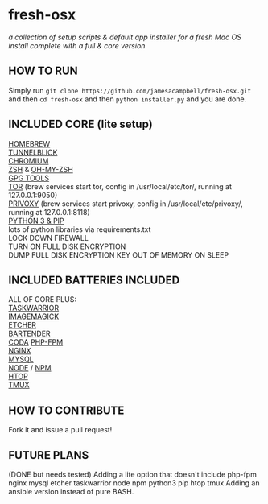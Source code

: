 # fresh-osx

_a collection of setup scripts &amp; default app installer for a fresh Mac OS install complete with a full & core version_

## HOW TO RUN

Simply run `git clone https://github.com/jamesacampbell/fresh-osx.git` and then `cd fresh-osx` and then `python installer.py` and you are done.

## INCLUDED CORE (lite setup)

[HOMEBREW](https://brew.sh)  
[TUNNELBLICK](https://www.tunnelblick.net/)   
[CHROMIUM](https://www.chromium.org/)  
[ZSH](https://www.zsh.org/) & [OH-MY-ZSH](http://ohmyz.sh/)     
[GPG TOOLS](https://gpgtools.org/)   
[TOR](https://www.torproject.org/download/download.html.en) (brew services start tor, config in /usr/local/etc/tor/, running at 127.0.0.1:9050)     
[PRIVOXY](http://www.privoxy.org/) (brew services start privoxy, config in /usr/local/etc/privoxy/, running at 127.0.0.1:8118)    
[PYTHON 3 & PIP](https://www.python.org/)     
lots of python libraries via requirements.txt   
LOCK DOWN FIREWALL   
TURN ON FULL DISK ENCRYPTION   
DUMP FULL DISK ENCRYPTION KEY OUT OF MEMORY ON SLEEP    

## INCLUDED BATTERIES INCLUDED

ALL OF CORE PLUS:   
[TASKWARRIOR](https://taskwarrior.org/)          
[IMAGEMAGICK](https://www.imagemagick.org/script/index.php)         
[ETCHER](https://etcher.io/)   
[BARTENDER](https://www.macbartender.com)   
[CODA](https://www.panic.com/coda/)
[PHP-FPM](https://php-fpm.org/download/)      
[NGINX](https://nginx.org/en/download.html)   
[MYSQL](https://dev.mysql.com/downloads/)   
[NODE](https://nodejs.org/en/download/) / [NPM](https://www.npmjs.com/package/download)         
[HTOP](http://hisham.hm/htop/)   
[TMUX](https://github.com/tmux/tmux/wiki)   

## HOW TO CONTRIBUTE

Fork it and issue a pull request!

## FUTURE PLANS

(DONE but needs tested) Adding a lite option that doesn't include php-fpm nginx mysql etcher taskwarrior node npm python3 pip htop tmux
Adding an ansible version instead of pure BASH.

